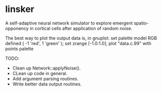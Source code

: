 linsker
=======

A self-adaptive neural network simulator to explore emergent spatio-opponency in cortical cells after application of random noise.

The best way to plot the output data is, in gnuplot:
    set palette model RGB defined ( -1 'red', 1 'green' ); set zrange [-1.0:1.0];
    plot "data.c.99" with points palette

TODO:
- Clean up Network::applyNoise().
- CLean up code in general.
- Add argument parsing routines.
- Write better data output routines.

